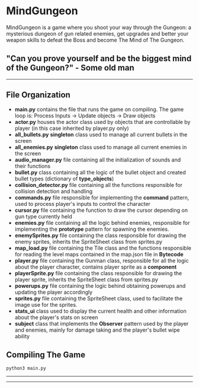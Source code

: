 # MindGungeon

MindGungeon is a game where you shoot your way through the Gungeon: a mysterious dungeon of gun related enemies, get upgrades and better your weapon skills to defeat the Boss and become The Mind of The Gungeon.

"Can you prove yourself and be the biggest mind of the Gungeon?" - Some old man
--------------------------------------------------------------------------------------------------------------------------------------------------------------------------------------------------------------
******

## File Organization

- **main.py** contains the file that runs the game on compiling. The game loop is: Process Inputs -> Update objects -> Draw objects
- **actor.py** houses the actor class used by objects that are controllable by player (in this case inherited by player.py only)
- **all_bullets.py** **singleton** class used to manage all current bullets in the screen
- **all_enemies.py** **singleton** class used to manage all current enemies in the screen
- **audio_manager.py** file containing all the initialization of sounds and their functions
- **bullet.py** class containing all the logic of the bullet object and created bullet types (dictionary of **type_objects**)
- **collision_detector.py** file containing all the functions responsible for collision detection and handling
- **commands.py** file responsible for implementing the **command** pattern, used to process player's inputs to control the character
- **cursor.py** file containing the function to draw the cursor depending on gun type currently held
- **enemies.py** file containing all the logic behind enemies, responsible for implementing the **prototype** pattern for spawning the enemies.
- **enemySprites.py** file containing the class responsible for drawing the enemy sprites, inherits the SpriteSheet class from sprites.py
- **map_load.py** file containing the Tile class and the functions responsible for reading the level maps contained in the map.json file in **Bytecode**
- **player.py** file containing the Gunman class, responsible for all the logic about the player character, contains player sprite as a **component**
- **playerSprite.py** file containing the class responsible for drawing the player sprite, inherits the SpriteSheet class from sprites.py
- **powerups.py** file containing the logic behind obtaining powerups and updating the player accordingly
- **sprites.py** file containing the SpriteSheet class, used to facilitate the image use for the sprites.
- **stats_ui** class used to display the current health and other information about the player's stats on screen
- **subject** class that implements the **Observer** pattern used by the player and enemies, mainly for damage taking and the player's bullet wipe ability

## Compiling The Game
```
python3 main.py
```
--------------------------------------------------------------------------------------------------------------------------------------------------------------------------------------------------------------

******
